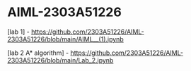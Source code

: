 # AIML-2303A51226
[lab 1] - https://github.com/2303A51226/AIML-2303A51226/blob/main/AIML__(1).ipynb

[lab 2 A* algorithm] - https://github.com/2303A51226/AIML-2303A51226/blob/main/Lab_2.ipynb

